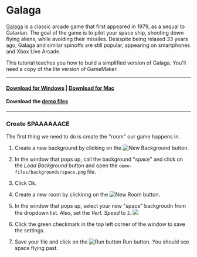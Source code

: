 # Galaga

[Galaga](http://en.wikipedia.org/wiki/Galaga) is a classic arcade game that first appeared in 1979, as a sequal to Galaxian. The goal of the game is to pilot your space ship, shooting down flying aliens, while avoiding their missiles. Desispite being relased 33 years ago, Galaga and similar spinoffs are still popular, appearing on smartphones and Xbox Live Arcade.

This tutorial teaches you how to build a simplified version of Galaga. You'll need a copy of the lite version of GameMaker.

---

#### [Download for **Windows**](http://www.yoyogames.com/gamemaker/windows) | [Download for **Mac**](http://www.yoyogames.com/gamemaker/mac)

#### Download the [demo files]()

---

### Create SPAAAAAACE

The first thing we need to do is create the "room" our game happens in.

  1. Create a new background by clicking on the ![New Background](http://share.cameronmcefee.com/screencap/background-20120624-091130.png) button.

  2. In the window that pops up, call the background "space" and click on the *Load Background* button and open the `demo-files/backgrounds/space.png` file.

  3. Click Ok.

  4. Create a new room by clickinng on the ![New Room](http://share.cameronmcefee.com/screencap/room-20120624-092036.png) button.

  5. In the window that pops up, select your new "space" backgroudn from the dropdown list. Also, set the *Vert. Speed* to `2`.
  ![](http://share.cameronmcefee.com/screencap/Screen_Shot_2012-06-24_at_9.21.31_AM-20120624-092217.png)

  6. Click the green checkmark in the top left corner of the window to save the settings.

  7. Save your file and click on the ![Run button](http://share.cameronmcefee.com/screencap/run-20120624-092510.png) Run button. You should see space flying past.